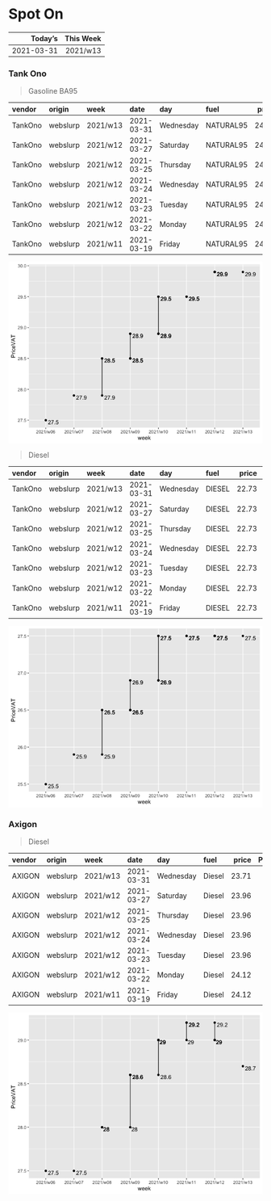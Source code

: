 Spot On
================

|    Today’s | This Week |
|-----------:|----------:|
| 2021-03-31 |  2021/w13 |

### Tank Ono

> Gasoline BA95

| vendor  | origin   | week     | date       | day       | fuel      | price | PriceVAT |
|:--------|:---------|:---------|:-----------|:----------|:----------|------:|---------:|
| TankOno | webslurp | 2021/w13 | 2021-03-31 | Wednesday | NATURAL95 | 24.71 |     29.9 |
| TankOno | webslurp | 2021/w12 | 2021-03-27 | Saturday  | NATURAL95 | 24.71 |     29.9 |
| TankOno | webslurp | 2021/w12 | 2021-03-25 | Thursday  | NATURAL95 | 24.71 |     29.9 |
| TankOno | webslurp | 2021/w12 | 2021-03-24 | Wednesday | NATURAL95 | 24.71 |     29.9 |
| TankOno | webslurp | 2021/w12 | 2021-03-23 | Tuesday   | NATURAL95 | 24.71 |     29.9 |
| TankOno | webslurp | 2021/w12 | 2021-03-22 | Monday    | NATURAL95 | 24.71 |     29.9 |
| TankOno | webslurp | 2021/w11 | 2021-03-19 | Friday    | NATURAL95 | 24.38 |     29.5 |

<img src="SpotOn_files/figure-gfm/tono-ba95-1.png" style="display: block; margin: auto auto auto 0;" />

> Diesel

| vendor  | origin   | week     | date       | day       | fuel   | price | PriceVAT |
|:--------|:---------|:---------|:-----------|:----------|:-------|------:|---------:|
| TankOno | webslurp | 2021/w13 | 2021-03-31 | Wednesday | DIESEL | 22.73 |     27.5 |
| TankOno | webslurp | 2021/w12 | 2021-03-27 | Saturday  | DIESEL | 22.73 |     27.5 |
| TankOno | webslurp | 2021/w12 | 2021-03-25 | Thursday  | DIESEL | 22.73 |     27.5 |
| TankOno | webslurp | 2021/w12 | 2021-03-24 | Wednesday | DIESEL | 22.73 |     27.5 |
| TankOno | webslurp | 2021/w12 | 2021-03-23 | Tuesday   | DIESEL | 22.73 |     27.5 |
| TankOno | webslurp | 2021/w12 | 2021-03-22 | Monday    | DIESEL | 22.73 |     27.5 |
| TankOno | webslurp | 2021/w11 | 2021-03-19 | Friday    | DIESEL | 22.73 |     27.5 |

<img src="SpotOn_files/figure-gfm/tono-diesel-1.png" style="display: block; margin: auto auto auto 0;" />

### Axigon

> Diesel

| vendor | origin   | week     | date       | day       | fuel   | price | PriceVAT |
|:-------|:---------|:---------|:-----------|:----------|:-------|------:|---------:|
| AXIGON | webslurp | 2021/w13 | 2021-03-31 | Wednesday | Diesel | 23.71 |     28.7 |
| AXIGON | webslurp | 2021/w12 | 2021-03-27 | Saturday  | Diesel | 23.96 |     29.0 |
| AXIGON | webslurp | 2021/w12 | 2021-03-25 | Thursday  | Diesel | 23.96 |     29.0 |
| AXIGON | webslurp | 2021/w12 | 2021-03-24 | Wednesday | Diesel | 23.96 |     29.0 |
| AXIGON | webslurp | 2021/w12 | 2021-03-23 | Tuesday   | Diesel | 23.96 |     29.0 |
| AXIGON | webslurp | 2021/w12 | 2021-03-22 | Monday    | Diesel | 24.12 |     29.2 |
| AXIGON | webslurp | 2021/w11 | 2021-03-19 | Friday    | Diesel | 24.12 |     29.2 |

<img src="SpotOn_files/figure-gfm/axigon-diesel-1.png" style="display: block; margin: auto auto auto 0;" />
